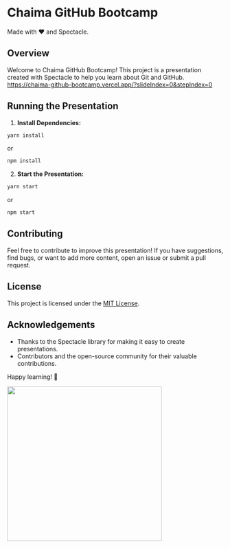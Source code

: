 # Chaima GitHub Bootcamp

Made with ❤️ and Spectacle.

## Overview

Welcome to Chaima GitHub Bootcamp! This project is a presentation created with Spectacle to help you learn about Git and GitHub.
https://chaima-github-bootcamp.vercel.app/?slideIndex=0&stepIndex=0

## Running the Presentation

1. **Install Dependencies:**
```bash
yarn install
```
or
```bash
npm install
```

2. **Start the Presentation:**
```bash
yarn start
```
or
```bash
npm start
```

## Contributing

Feel free to contribute to improve this presentation! If you have suggestions, find bugs, or want to add more content, open an issue or submit a pull request.

## License

This project is licensed under the [MIT License](LICENSE).

## Acknowledgements

- Thanks to the Spectacle library for making it easy to create presentations.
- Contributors and the open-source community for their valuable contributions.

Happy learning! 🚀


<img src="https://github.com/chaimaaloug/chaima-github-bootcamp/assets/49941834/06589eaa-c81d-4ef8-af71-115537f7195f" width="360">

